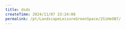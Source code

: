 ```yaml
---
title: dsds
createTime: 2024/11/07 23:24:08
permalink: /pt/LandscapeLeisureGreenSpace/2SiHeOB7/
---
```


